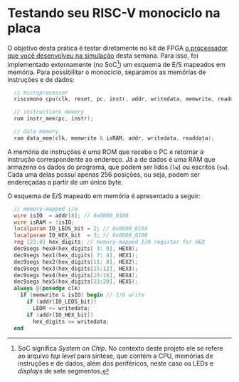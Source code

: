 # Testando seu RISC-V monociclo na placa

O objetivo desta prática é testar diretamente no kit de FPGA [o processador que você desenvolveu na simulação](https://github.com/DC-UFSCar/riscv-mono) desta semana. Para isso, foi implementado externamente (no SoC[^1]) um esquema de E/S mapeados em memória. Para possibilitar o monociclo, separamos as memórias de instruções e de dados:

```verilog
  // microprocessor
  riscvmono cpu(clk, reset, pc, instr, addr, writedata, memwrite, readdata);

  // instructions memory 
  rom instr_mem(pc, instr);

  // data memory 
  ram data_mem(clk, memwrite & isRAM, addr, writedata, readdata);
```

A memória de instruções é uma ROM que recebe o PC e retornar a instrução correspondente ao endereço. Já a de dados é uma RAM que armazena os dados do programa, que podem ser lidos (`lw`) ou escritos (`sw`). Cada uma delas possui apenas 256 posições, ou seja, podem ser endereçadas a partir de um único byte. 

O esquema de E/S mapeado em memória é apresentado a seguir:

```verilog
  // memory-mapped i/o
  wire isIO  = addr[8]; // 0x0000_0100
  wire isRAM = !isIO;
  localparam IO_LEDS_bit = 2; // 0x0000_0104
  localparam IO_HEX_bit  = 3; // 0x0000_0108
  reg [23:0] hex_digits; // memory-mapped I/O register for HEX
  dec9segs hex0(hex_digits[ 3: 0], HEX0);
  dec9segs hex1(hex_digits[ 7: 4], HEX1);
  dec9segs hex2(hex_digits[11: 8], HEX2);
  dec9segs hex3(hex_digits[15:12], HEX3);
  dec9segs hex4(hex_digits[19:16], HEX4);
  dec9segs hex5(hex_digits[23:20], HEX5);
  always @(posedge clk)
    if (memwrite & isIO) begin // I/O write 
      if (addr[IO_LEDS_bit])
        LEDR <= writedata;
      if (addr[IO_HEX_bit])
        hex_digits <= writedata;
  end
``` 

[^1]: SoC significa *System on Chip*. No contexto deste projeto ele se refere ao arquivo *top level* para síntese, que contém a CPU, memórias de instruções e de dados, além dos periféricos, neste caso os LEDs e *displays* de sete segmentos. 